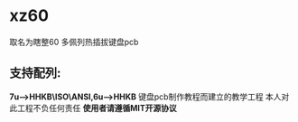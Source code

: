 # xz60
取名为瞎整60 
多佩列热插拔键盘pcb 
## 支持配列: 
**7u-->HHKB\ISO\ANSI,6u-->HHKB** 
键盘pcb制作教程而建立的教学工程 
本人对此工程不负任何责任 
**使用者请遵循MIT开源协议**
